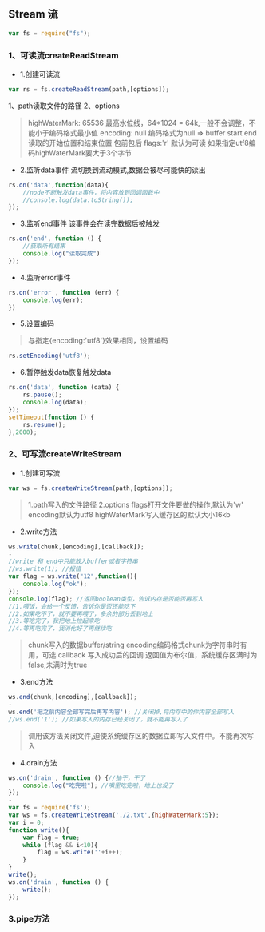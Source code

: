## Stream 流
```javascript
var fs = require("fs");
```
### 1、可读流createReadStream

- 1.创建可读流
```javascript
var rs = fs.createReadStream(path,[options]);
```
1、path读取文件的路径
2、options
> highWaterMark: 65536 最高水位线，64*1024 = 64k,一般不会调整，不能小于编码格式最小值
 encoding: null 编码格式为null => buffer
 start end 读取的开始位置和结束位置 包前包后
 flags:'r' 默认为可读
 如果指定utf8编码highWaterMark要大于3个字节 

- 2.监听data事件
流切换到流动模式,数据会被尽可能快的读出
```javascript
rs.on('data',function(data){
    //node不断触发data事件，将内容放到回调函数中
    //console.log(data.toString());
});
```

- 3.监听end事件
该事件会在读完数据后被触发 
```javascript
rs.on('end', function () {
    //获取所有结果
    console.log("读取完成")
});
```

- 4.监听error事件
```javascript
rs.on('error', function (err) {
    console.log(err);
})
```

- 5.设置编码
> 与指定{encoding:'utf8'}效果相同，设置编码
```javascript
rs.setEncoding('utf8');
```

- 6.暂停触发data恢复触发data
```javascript
rs.on('data', function (data) {
    rs.pause();
    console.log(data);
});
setTimeout(function () {
    rs.resume();
},2000);
```

### 2、可写流createWriteStream
- 1.创建可写流
```javascript
var ws = fs.createWriteStream(path,[options]);
```
>   1.path写入的文件路径
    2.options
        flags打开文件要做的操作,默认为'w'
        encoding默认为utf8
        highWaterMark写入缓存区的默认大小16kb

- 2.write方法
```javascript
ws.write(chunk,[encoding],[callback]);
-
//write 和 end中只能放入buffer或者字符串
//ws.write(1); //报错
var flag = ws.write("12",function(){
    console.log("ok");
});
console.log(flag); //返回boolean类型，告诉内存是否能否再写入
//1.喂饭，会给一个反馈，告诉你是否还能吃下
//2.如果吃不了，就不要再喂了，多余的部分丢到地上
//3.等吃完了，我把地上捡起来吃
//4.等再吃完了，我消化好了再继续吃
```
>   chunk写入的数据buffer/string
    encoding编码格式chunk为字符串时有用，可选
    callback 写入成功后的回调
    返回值为布尔值，系统缓存区满时为false,未满时为true


- 3.end方法
```javascript
ws.end(chunk,[encoding],[callback]);
-
ws.end('把之前内容全部写完后再写内容'); //关闭掉,将内存中的你内容全部写入
//ws.end('1'); //如果写入的内存已经关闭了，就不能再写入了
```
> 调用该方法关闭文件,迫使系统缓存区的数据立即写入文件中。不能再次写入

- 4.drain方法
```javascript
ws.on('drain', function () {//抽干，干了
    console.log("吃完啦"); //嘴里吃完啦，地上也没了
});
-
var fs = require('fs');
var ws = fs.createWriteStream('./2.txt',{highWaterMark:5});
var i = 0;
function write(){
    var flag = true;
    while (flag && i<10){
        flag = ws.write(''+i++);
    }
}
write();
ws.on('drain', function () {
    write();
});
```

### 3.pipe方法



